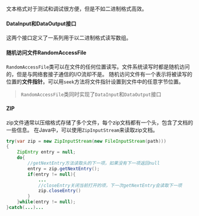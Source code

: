 文本格式对于测试和调试很方便，但是不如二进制格式高效。
#### DataInput和DataOutput接口
这两个接口定义了一系列用于以二进制格式读写数组。
#### 随机访问文件RandomAccessFile
`RandomAccessFile`类可以在文件的任何位置读写。文件系统读写时都是随机访问的，但是与网络套接子通信的I/O流却不是。
随机访问文件有一个表示将被读写的位置的**文件指针**。可以用`seek`方法将文件指针设置到文件中的任意字节位置。
>`RandomAccessFile`类同时实现了`DataInput`和`DataOutput`接口
#### ZIP
zip文件通常以压缩格式存储了多个文件，每个zip文档都有一个头，包含了文档的一些信息。
在Java中，可以使用`ZipInputStream`来读取zip文档。
```java
try(var zip = new ZipInputStream(new FileInputStream(path)))
{
	ZipEntry entry = null;
	do{
		//getNextEntry方法读取头的下一项，如果没有下一项返回null
		entry = zip.getNextEntry();
		if(entry != null){
			...
			//closeEntry关闭当前打开的项，下一次getNextEntry会读取下一项
			zip.closeEntry()
		}
	}while(entry != null);
}catch(...)...
```